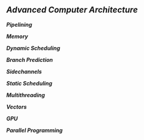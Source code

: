 ## _Advanced Computer Architecture_

**_Pipelining_**

**_Memory_**

**_Dynamic Scheduling_**

**_Branch Prediction_**

**_Sidechannels_**

**_Static Scheduling_**

**_Multithreading_**

**_Vectors_**

**_GPU_**

**_Parallel Programming_**
